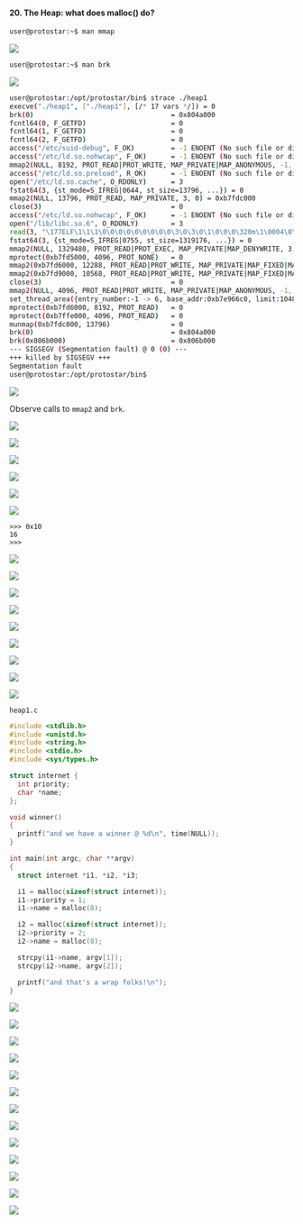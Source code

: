#### 20. The Heap: what does malloc() do?

```sh
user@protostar:~$ man mmap
```

![](images/20/1.png)

```sh
user@protostar:~$ man brk
```

![](images/20/2.png)

```sh
user@protostar:/opt/protostar/bin$ strace ./heap1
execve("./heap1", ["./heap1"], [/* 17 vars */]) = 0
brk(0)                                  = 0x804a000
fcntl64(0, F_GETFD)                     = 0
fcntl64(1, F_GETFD)                     = 0
fcntl64(2, F_GETFD)                     = 0
access("/etc/suid-debug", F_OK)         = -1 ENOENT (No such file or directory)
access("/etc/ld.so.nohwcap", F_OK)      = -1 ENOENT (No such file or directory)
mmap2(NULL, 8192, PROT_READ|PROT_WRITE, MAP_PRIVATE|MAP_ANONYMOUS, -1, 0) = 0xb7fe0000
access("/etc/ld.so.preload", R_OK)      = -1 ENOENT (No such file or directory)
open("/etc/ld.so.cache", O_RDONLY)      = 3
fstat64(3, {st_mode=S_IFREG|0644, st_size=13796, ...}) = 0
mmap2(NULL, 13796, PROT_READ, MAP_PRIVATE, 3, 0) = 0xb7fdc000
close(3)                                = 0
access("/etc/ld.so.nohwcap", F_OK)      = -1 ENOENT (No such file or directory)
open("/lib/libc.so.6", O_RDONLY)        = 3
read(3, "\177ELF\1\1\1\0\0\0\0\0\0\0\0\0\3\0\3\0\1\0\0\0\320m\1\0004\0\0\0"..., 512) = 512
fstat64(3, {st_mode=S_IFREG|0755, st_size=1319176, ...}) = 0
mmap2(NULL, 1329480, PROT_READ|PROT_EXEC, MAP_PRIVATE|MAP_DENYWRITE, 3, 0) = 0xb7e97000
mprotect(0xb7fd5000, 4096, PROT_NONE)   = 0
mmap2(0xb7fd6000, 12288, PROT_READ|PROT_WRITE, MAP_PRIVATE|MAP_FIXED|MAP_DENYWRITE, 3, 0x13e) = 0xb7fd6000
mmap2(0xb7fd9000, 10568, PROT_READ|PROT_WRITE, MAP_PRIVATE|MAP_FIXED|MAP_ANONYMOUS, -1, 0) = 0xb7fd9000
close(3)                                = 0
mmap2(NULL, 4096, PROT_READ|PROT_WRITE, MAP_PRIVATE|MAP_ANONYMOUS, -1, 0) = 0xb7e96000
set_thread_area({entry_number:-1 -> 6, base_addr:0xb7e966c0, limit:1048575, seg_32bit:1, contents:0, read_exec_only:0, limit_in_pages:1, seg_not_present:0, useable:1}) = 0
mprotect(0xb7fd6000, 8192, PROT_READ)   = 0
mprotect(0xb7ffe000, 4096, PROT_READ)   = 0
munmap(0xb7fdc000, 13796)               = 0
brk(0)                                  = 0x804a000
brk(0x806b000)                          = 0x806b000
--- SIGSEGV (Segmentation fault) @ 0 (0) ---
+++ killed by SIGSEGV +++
Segmentation fault
user@protostar:/opt/protostar/bin$
```

![](images/20/3.png)

Observe calls to `mmap2` and `brk`. 

![](images/20/4.png)

![](images/20/17.png)

![](images/20/18.png)

![](images/20/5.png)

![](images/20/6.png)

![](images/20/7.png)

```
>>> 0x10
16
>>>
```

![](images/20/8.png)

![](images/20/9.png)

![](images/20/10.png)

![](images/20/11.png)

![](images/20/12.png)

![](images/20/13.png)

![](images/20/14.png)

![](images/20/15.png)

![](images/20/16.png)

`heap1.c`

```c
#include <stdlib.h>
#include <unistd.h>
#include <string.h>
#include <stdio.h>
#include <sys/types.h>

struct internet {
  int priority;
  char *name;
};

void winner()
{
  printf("and we have a winner @ %d\n", time(NULL));
}

int main(int argc, char **argv)
{
  struct internet *i1, *i2, *i3;

  i1 = malloc(sizeof(struct internet));
  i1->priority = 1;
  i1->name = malloc(8);

  i2 = malloc(sizeof(struct internet));
  i2->priority = 2;
  i2->name = malloc(8);

  strcpy(i1->name, argv[1]);
  strcpy(i2->name, argv[2]);

  printf("and that's a wrap folks!\n");
}
```

![](images/20/19.png)

![](images/20/20.png)

![](images/20/21.png)

![](images/20/22.png)

![](images/20/23.png)

![](images/20/24.png)

![](images/20/25.png)

![](images/20/26.png)

![](images/20/27.png)

![](images/20/28.png)

![](images/20/29.png)

![](images/20/30.png)

![](images/20/31.png)